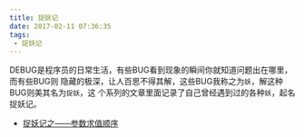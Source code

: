 ```yaml
---
title: 捉妖记
date: 2017-02-11 07:36:35
tags:
 - 捉妖记
---
```


DEBUG是程序员的日常生活，有些BUG看到现象的瞬间你就知道问题出在哪里，而有些BUG则
隐藏的极深，让人百思不得其解，这些BUG我称之为`妖`，解这种BUG则美其名为`捉妖`，这
个系列的文章里面记录了自己曾经遇到过的各种`妖`，起名捉妖记。

- [捉妖记之——参数求值顺序](/2017/02/11/bug-hunt-std-move-argument/)
